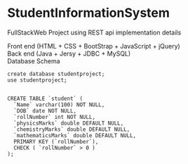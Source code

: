 # StudentInformationSystem
FullStackWeb Project using REST api implementation details  

Front end (HTML + CSS + BootStrap + JavaScript + jQuery)  
Back end (Java + Jersy + JDBC + MySQL)  
Database Schema  

`create database studentproject;`  
`use studentproject;`  
  
<code>
CREATE TABLE `student` (  
  `Name` varchar(100) NOT NULL,  
  `DOB` date NOT NULL,  
  `rollNumber` int NOT NULL,  
  `physicsMarks` double DEFAULT NULL,  
  `chemistryMarks` double DEFAULT NULL,  
  `mathematicsMarks` double DEFAULT NULL,  
  PRIMARY KEY (`rollNumber`),  
  CHECK ( `rollNumber` > 0 )  
);
</code>
